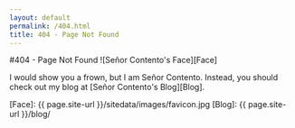 ```yaml
---
layout: default
permalink: /404.html
title: 404 - Page Not Found
---
```


#404 - Page Not Found
![Señor Contento's Face][Face]

I would show you a frown, but I am Señor Contento. Instead, you should check out my blog at [Señor Contento's Blog][Blog].

[Face]: {{ page.site-url }}/sitedata/images/favicon.jpg
[Blog]: {{ page.site-url }}/blog/

